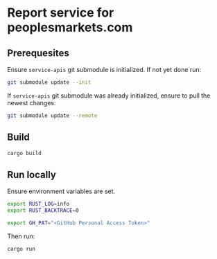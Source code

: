 # Report service for peoplesmarkets.com

## Prerequesites

Ensure `service-apis` git submodule is initialized. If not yet done run:

```sh
git submodule update --init
```

If `service-apis` git submodule was already initialized, ensure to pull the newest changes:

```sh
git submodule update --remote
```

## Build

```sh
cargo build
```

## Run locally

Ensure environment variables are set.

```sh
export RUST_LOG=info
export RUST_BACKTRACE=0

export GH_PAT="<GitHub Personal Access Token>"
```

Then run:

```sh
cargo run
```
